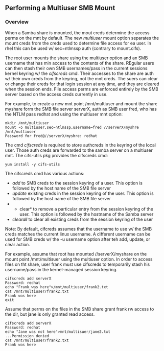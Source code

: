 ## Performing a Multiuser SMB Mount

### Overview
When a Samba share is mounted, the mout creds determine the access perms on the mnt by default. The new *multiuser* mount option separates the mount creds from the creds used to determine file access for ea user. In rhel this can be used w/ sec=ntlmssp auth (contrary to mount.cifs).

The root user mounts the share using the multiuser option and an SMB username that has min access to the contents of the share. REgular users can then stash their own SMB usernames/pass in the current sessions kernel keyring w/ the *cifscreds* cmd. Their accesses to the share are auth w/ their own creds from the keyring, not the mnt creds. The suers can clear or change their creds for that login session at any time, and they are cleared when the session ends. File access perms are enforced entirely by the SMB server based on the access creds currently in use.

For example, to create a new mnt point /mnt/multiuser and mount the share myshare form the SMB file server serverX, auth as SMB user fred, who has the NTLM pass redhat and using the multiuser mnt option:
```
mkdir /mnt/multiuser
mount -o multiuser,sec=ntlmssp,username=fred //serverX/myshre /mnt/multiuser
Password for fred@//serverX/myshre: redhat
```

The cmd *cifscreds* is required to store authcreds in the keyring of the local user. Those auth creds are forwarded to the samba server on a multiuser mnt. The cifs-utils pkg provides the cifscreds cmd:
```
yum install -y cifs-utils
```
The cifscreds cmd has various actions:
- *add* to SMB creds to the session keyring of a user. This option is followed by the host name of the SMB file server
- *update* existing creds in the session keyring of the user. This option is followed by the host name of the SMB file server
- * clear* to remove a particular entry from the session keyring of the user. This option is followed by the hostname of the Samba server 
- *clearall* to clear all existing creds from the session keyring of the user

Note: By default, cifcreds assumes that the username to use w/ the SMB creds matches the current linux username. A different username can be used for SMB creds w/ the -u username option after teh add, update, or clear action.

For example, assume that root has mounted //serverX/myshare on the mount point /mnt/multisuer using the multiuser option. In order to access files on tht share, user frank must use cifscreds to temporarily stash his username/pass in the kernel-managed session keyring.
```
cifscreds add serverX
Password: redhat
echo "Frank was here">/mnt/multiuser/frank2.txt
cat /mnt/multiuser/frank2.txt
Frank was here
exit
```

Assume that perms on the files in the SMB share grant frank rw access to the dir, but jane is only granted read access.
```
cifscreds add serverX
Password: redhat
echo "Jane was not here">mnt/multisuer/jane2.txt
...Permission denied
cat /mnt/multiuser/frank2.txt
Frank was here
```
